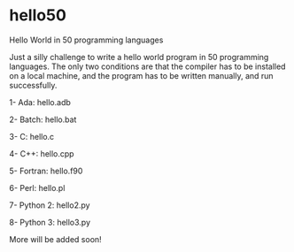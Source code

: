 # hello50
Hello World in 50 programming languages

Just a silly challenge to write a hello world program in 50 programming languages. The only two conditions are that the compiler has to be installed on a local machine, and the program has to be written manually, and run successfully.

1- Ada: hello.adb

2- Batch: hello.bat

3- C: hello.c

4- C++: hello.cpp

5- Fortran: hello.f90

6- Perl: hello.pl

7- Python 2: hello2.py

8- Python 3: hello3.py

More will be added soon!
